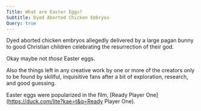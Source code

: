 ```yaml
---
Title: What are Easter Eggs?
Subtitle: Dyed Aborted Chicken Embryos
Query: true
---
```


Dyed aborted chicken embryos allegedly delivered by a large pagan bunny to good Christian children celebrating the resurrection of their god. 

Okay maybe not *those* Easter eggs.

Also the things left in any creative work by one or more of the creators only to be found by skillful, inquisitive fans after a bit of exploration, research, and good guessing.

Easter eggs were popularized in the film, [Ready Player One](https://duck.com/lite?kae=t&q=Ready Player One).
